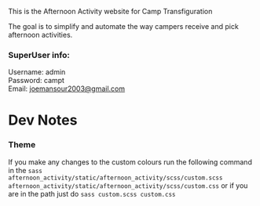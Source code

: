 This is the Afternoon Activity website for Camp Transfiguration

The goal is to simplify and automate the way campers receive and pick afternoon activities.

### SuperUser info:

Username:
admin
<br>
Password:
campt
<br>
Email:
joemansour2003@gmail.com


# Dev Notes

### Theme
If you make any changes to the custom colours run the following command in the `sass afternoon_activity/static/afternoon_activity/scss/custom.scss afternoon_activity/static/afternoon_activity/scss/custom.css`
or if you are in the path just do
`sass custom.scss custom.css`
